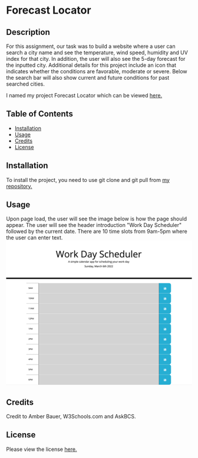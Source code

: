 # Forecast Locator

## Description 

For this assignment, our task was to build a website where a user can search a city name and see the temperature, wind speed, humidity and UV index for that city. In addition, the user will also see the 5-day forecast for the inputted city. Additional details for this project include an icon that indicates whether the conditions are favorable, moderate or severe. Below the search bar will also show current and future conditions for past searched cities. 

I named my project Forecast Locator which can be viewed <a href ="https://github.com/abauer424/forecast-locator"> here.</a> 


## Table of Contents 

* [Installation](#installation)
* [Usage](#usage)
* [Credits](#credits)
* [License](#license)


## Installation

To install the project, you need to use git clone and git pull from <a href ="https://github.com/abauer424/forecast-locator">my repository.</a>


## Usage 

Upon page load, the user will see the image below is how the page should appear. The user will see the header introduction "Work Day Scheduler" followed by the current date. There are 10 time slots from 9am-5pm where the user can enter text. 
<img src="https://github.com/abauer424/work-day-scheduler/blob/main/Assets/images/image1.png" alt="image of work day scheduler"/>


## Credits

Credit to Amber Bauer, W3Schools.com and AskBCS.


## License

Please view the license <a href="https://github.com/abauer424/forecast-locator/blob/main/LICENSE">here.</a>


